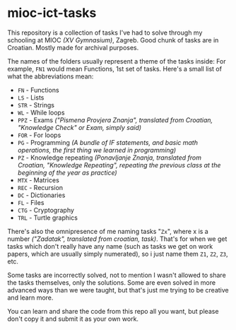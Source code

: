  # mioc-ict-tasks
This repository is a collection of tasks I've had to solve through my schooling at MIOC *(XV Gymnasium)*, Zagreb. Good chunk of tasks are in Croatian. Mostly made for archival purposes.

The names of the folders usually represent a theme of the tasks inside:
For example, `FN1` would mean Functions, 1st set of tasks.
Here's a small list of what the abbreviations mean:
- `FN` - Functions
- `LS` - Lists
- `STR` - Strings
- `WL` - While loops
- `PPZ` - Exams *("Pismena Provjera Znanja", translated from Croatian, "Knowledge Check" or Exam, simply said)*
- `FOR` - For loops
- `PG` - Programming *(A bundle of IF statements, and basic math operations, the first thing we learned in programming)*
- `PZ` - Knowledge repeating *(Ponavljanje Znanja, translated from Croatian, "Knowledge Repeating", repeating the previous class at the beginning of the year as practice)*
- `MTX` - Matrices
- `REC` - Recursion
- `DC` - Dictionaries
- `FL` - Files
- `CTG` - Cryptography
- `TRL` - Turtle graphics

There's also the omnipresence of me naming tasks "`Zx`", where x is a number *("Zadatak", translated from croatian, task)*. That's for when we get tasks which don't really have any name (such as tasks we get on work papers, which are usually simply numerated), so i just name them `Z1`, `Z2`, `Z3`, etc.

Some tasks are incorrectly solved, not to mention I wasn't allowed to share the tasks themselves, only the solutions.
Some are even solved in more advanced ways than we were taught, but that's just me trying to be creative and learn more.

You can learn and share the code from this repo all you want, but please don't copy it and submit it as your own work.